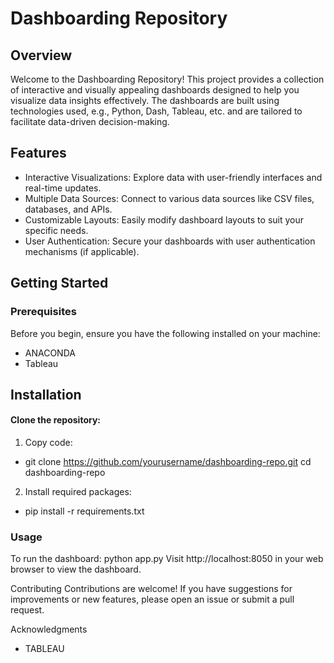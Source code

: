 # Dashboarding Repository
## Overview
Welcome to the Dashboarding Repository! This project provides a collection of interactive and visually appealing dashboards designed to help you visualize data insights effectively. The dashboards are built using technologies used, e.g., Python, Dash, Tableau, etc. and are tailored to facilitate data-driven decision-making.

## Features
- Interactive Visualizations: Explore data with user-friendly interfaces and real-time updates.
- Multiple Data Sources: Connect to various data sources like CSV files, databases, and APIs.
- Customizable Layouts: Easily modify dashboard layouts to suit your specific needs.
- User Authentication: Secure your dashboards with user authentication mechanisms (if applicable).
## Getting Started
### Prerequisites
Before you begin, ensure you have the following installed on your machine:
- ANACONDA
- Tableau
## Installation
#### Clone the repository:
1. Copy code: 
- git clone https://github.com/yourusername/dashboarding-repo.git
  cd dashboarding-repo
2. Install required packages:
- pip install -r requirements.txt

### Usage
To run the dashboard:
python app.py
Visit http://localhost:8050 in your web browser to view the dashboard.

Contributing
Contributions are welcome! If you have suggestions for improvements or new features, please open an issue or submit a pull request.

Acknowledgments
- TABLEAU
